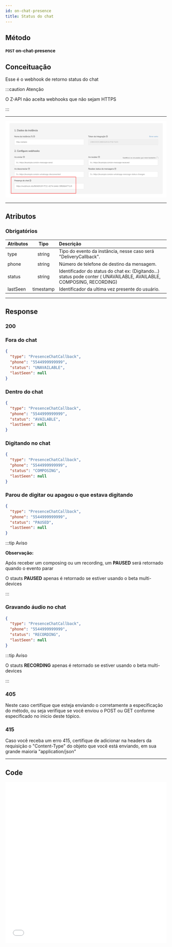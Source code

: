 ```yaml
---
id: on-chat-presence
title: Status do chat
---
```


## Método

#### `POST` on-chat-presence

## Conceituação

Esse é o webhook de retorno status do chat

:::caution Atenção

O Z-API não aceita webhooks que não sejam HTTPS

:::

---

![img](../../img/chatPresence.png)

---

## Atributos

### Obrigatórios

| Atributos | Tipo | Descrição |
| :-- | :-: | :-- |
| type | string | Tipo do evento da instância, nesse caso será "DeliveryCallback". |
| phone | string | Número de telefone de destino da mensagem. |
| status | string | Identificador do status do chat ex: (Digitando...) status pode conter ( UNAVAILABLE, AVAILABLE, COMPOSING, RECORDING) |
| lastSeen | timestamp | Identificador da ultima vez presente do usuário. |

---

## Response

### 200

### Fora do chat

```json
{
  "type": "PresenceChatCallback",
  "phone": "5544999999999",
  "status": "UNAVAILABLE",
  "lastSeen": null
}
```

### Dentro do chat

```json
{
  "type": "PresenceChatCallback",
  "phone": "5544999999999",
  "status": "AVAILABLE",
  "lastSeen": null
}
```

### Digitando no chat

```json
{
  "type": "PresenceChatCallback",
  "phone": "5544999999999",
  "status": "COMPOSING",
  "lastSeen": null
}
```

### Parou de digitar ou apagou o que estava digitando

```json
{
  "type": "PresenceChatCallback",
  "phone": "5544999999999",
  "status": "PAUSED",
  "lastSeen": null
}
```

:::tip Aviso

**Observação:**

Após receber um composing ou um recording, um **PAUSED** será retornado quando o evento parar

O stauts **PAUSED** apenas é retornado se estiver usando o beta multi-devices

:::

### Gravando áudio no chat

```json
{
  "type": "PresenceChatCallback",
  "phone": "5544999999999",
  "status": "RECORDING",
  "lastSeen": null
}
```

:::tip Aviso

O stauts **RECORDING** apenas é retornado se estiver usando o beta multi-devices

:::

### 405

Neste caso certifique que esteja enviando o corretamente a especificação do método, ou seja verifique se você enviou o POST ou GET conforme especificado no inicio deste tópico.

### 415

Caso você receba um erro 415, certifique de adicionar na headers da requisição o "Content-Type" do objeto que você está enviando, em sua grande maioria "application/json"

---

## Code

<iframe src="//api.apiembed.com/?source=https://raw.githubusercontent.com/Z-API/z-api-docs/main/json-examples/on-chat-presence.json&targets=all" frameborder="0" scrolling="no" width="100%" height="500px" seamless></iframe>
